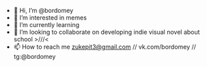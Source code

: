 - 👋 Hi, I’m @bordomey
- 👀 I’m interested in memes
- 🌱 I’m currently learning 
- 💞️ I’m looking to collaborate on developing indie visual novel about school >///<
- 📫 How to reach me zukepit3@gmail.com // vk.com/bordomey // tg:@bordomey
 
<!---
bordomey/bordomey is a ✨ special ✨ repository because its `README.md` (this file) appears on your GitHub profile.
You can click the Preview link to take a look at your changes.
--->
